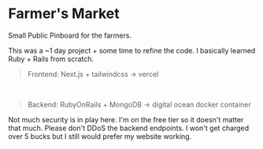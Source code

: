 # Farmer's Market
Small Public Pinboard for the farmers.

This was a ~1 day project + some time to refine the code. I basically learned Ruby + Rails from scratch. 

> Frontend: Next.js + tailwindcss -> vercel
<br/>

> Backend: RubyOnRails + MongoDB -> digital ocean docker container

Not much security is in play here. I'm on the free tier so it doesn't matter that much. 
Please don't DDoS the backend endpoints. I won't get charged over 5 bucks but I still would prefer my website working.
